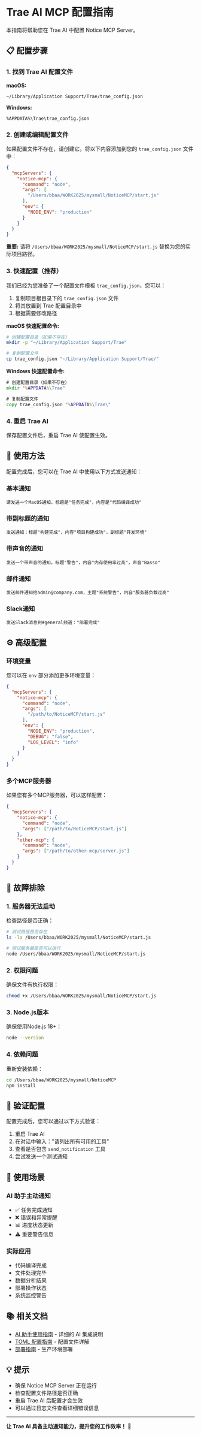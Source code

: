 # Trae AI MCP 配置指南

本指南将帮助您在 Trae AI 中配置 Notice MCP Server。

## 📋 配置步骤

### 1. 找到 Trae AI 配置文件

**macOS:**
```
~/Library/Application Support/Trae/trae_config.json
```

**Windows:**
```
%APPDATA%\Trae\trae_config.json
```

### 2. 创建或编辑配置文件

如果配置文件不存在，请创建它。将以下内容添加到您的 `trae_config.json` 文件中：

```json
{
  "mcpServers": {
    "notice-mcp": {
      "command": "node",
      "args": [
        "/Users/bbaa/WORK2025/mysmall/NoticeMCP/start.js"
      ],
      "env": {
        "NODE_ENV": "production"
      }
    }
  }
}
```

**重要:** 请将 `/Users/bbaa/WORK2025/mysmall/NoticeMCP/start.js` 替换为您的实际项目路径。

### 3. 快速配置（推荐）

我们已经为您准备了一个配置文件模板 `trae_config.json`，您可以：

1. 复制项目根目录下的 `trae_config.json` 文件
2. 将其放置到 Trae 配置目录中
3. 根据需要修改路径

**macOS 快速配置命令:**
```bash
# 创建配置目录（如果不存在）
mkdir -p "~/Library/Application Support/Trae"

# 复制配置文件
cp trae_config.json "~/Library/Application Support/Trae/"
```

**Windows 快速配置命令:**
```cmd
# 创建配置目录（如果不存在）
mkdir "%APPDATA%\Trae"

# 复制配置文件
copy trae_config.json "%APPDATA%\Trae\"
```

### 4. 重启 Trae AI

保存配置文件后，重启 Trae AI 使配置生效。

## 🚀 使用方法

配置完成后，您可以在 Trae AI 中使用以下方式发送通知：

### 基本通知
```
请发送一个MacOS通知，标题是"任务完成"，内容是"代码编译成功"
```

### 带副标题的通知
```
发送通知：标题"构建完成"，内容"项目构建成功"，副标题"开发环境"
```

### 带声音的通知
```
发送一个带声音的通知，标题"警告"，内容"内存使用率过高"，声音"Basso"
```

### 邮件通知
```
发送邮件通知给admin@company.com，主题"系统警告"，内容"服务器负载过高"
```

### Slack通知
```
发送Slack消息到#general频道："部署完成"
```

## ⚙️ 高级配置

### 环境变量

您可以在 `env` 部分添加更多环境变量：

```json
{
  "mcpServers": {
    "notice-mcp": {
      "command": "node",
      "args": [
        "/path/to/NoticeMCP/start.js"
      ],
      "env": {
        "NODE_ENV": "production",
        "DEBUG": "false",
        "LOG_LEVEL": "info"
      }
    }
  }
}
```

### 多个MCP服务器

如果您有多个MCP服务器，可以这样配置：

```json
{
  "mcpServers": {
    "notice-mcp": {
      "command": "node",
      "args": ["/path/to/NoticeMCP/start.js"]
    },
    "other-mcp": {
      "command": "node",
      "args": ["/path/to/other-mcp/server.js"]
    }
  }
}
```

## 🔧 故障排除

### 1. 服务器无法启动

检查路径是否正确：
```bash
# 测试路径是否存在
ls -la /Users/bbaa/WORK2025/mysmall/NoticeMCP/start.js

# 测试服务器是否可以运行
node /Users/bbaa/WORK2025/mysmall/NoticeMCP/start.js
```

### 2. 权限问题

确保文件有执行权限：
```bash
chmod +x /Users/bbaa/WORK2025/mysmall/NoticeMCP/start.js
```

### 3. Node.js版本

确保使用Node.js 18+：
```bash
node --version
```

### 4. 依赖问题

重新安装依赖：
```bash
cd /Users/bbaa/WORK2025/mysmall/NoticeMCP
npm install
```

## 📝 验证配置

配置完成后，您可以通过以下方式验证：

1. 重启 Trae AI
2. 在对话中输入："请列出所有可用的工具"
3. 查看是否包含 `send_notification` 工具
4. 尝试发送一个测试通知

## 🎯 使用场景

### AI 助手主动通知
- ✅ 任务完成通知
- ❌ 错误和异常提醒
- 📊 进度状态更新
- ⚠️ 重要警告信息

### 实际应用
- 代码编译完成
- 文件处理完毕
- 数据分析结果
- 部署操作状态
- 系统监控警告

## 📚 相关文档

- [AI 助手使用指南](./AI_ASSISTANT_GUIDE.md) - 详细的 AI 集成说明
- [TOML 配置指南](./TOML_CONFIG_GUIDE.md) - 配置文件详解
- [部署指南](./DEPLOYMENT.md) - 生产环境部署

## 💡 提示

- 确保 Notice MCP Server 正在运行
- 检查配置文件路径是否正确
- 重启 Trae AI 后配置才会生效
- 可以通过日志文件查看详细错误信息

---

**让 Trae AI 具备主动通知能力，提升您的工作效率！** 🚀